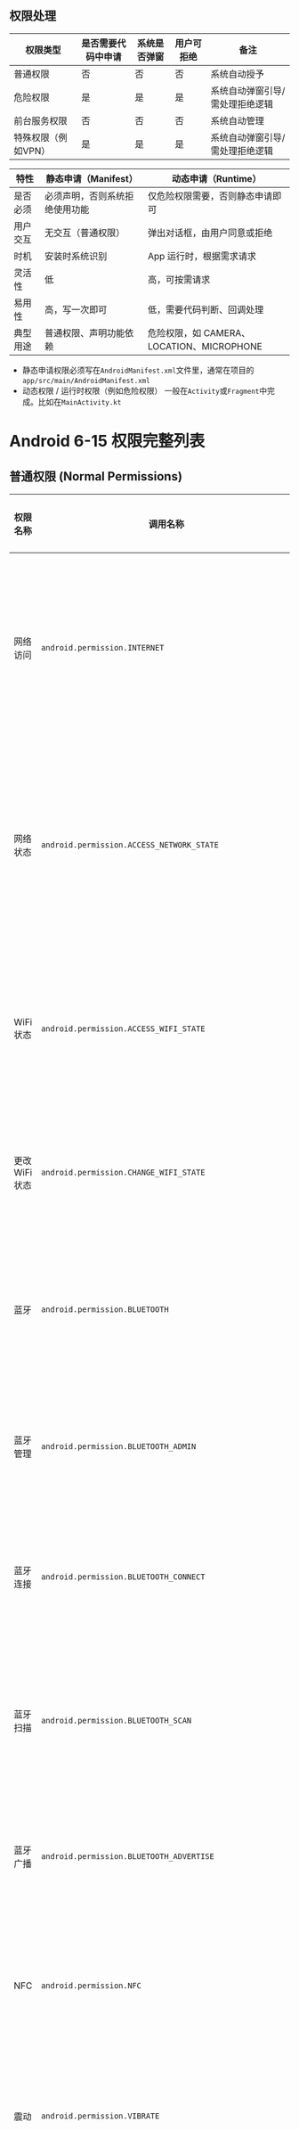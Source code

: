 ## 权限处理

| 权限类型             | 是否需要代码中申请 | 系统是否弹窗 | 用户可拒绝 | 备注 |
|----------------------|------------------|--------------|------------|------|
| 普通权限             | 否               | 否           | 否         | 系统自动授予 |
| 危险权限             | 是               | 是           | 是         | 系统自动弹窗引导/需处理拒绝逻辑 |
| 前台服务权限          | 否               | 否           | 否         | 系统自动管理 |
| 特殊权限（例如VPN）      | 是 | 是         | 是 | 系统自动弹窗引导/需处理拒绝逻辑 |


特性 | 静态申请（Manifest） | 动态申请（Runtime）
-- | -- | --
是否必须 | 必须声明，否则系统拒绝使用功能 | 仅危险权限需要，否则静态申请即可
用户交互 | 无交互（普通权限） | 弹出对话框，由用户同意或拒绝
时机 | 安装时系统识别 | App 运行时，根据需求请求
灵活性 | 低 | 高，可按需请求
易用性 | 高，写一次即可 | 低，需要代码判断、回调处理
典型用途 | 普通权限、声明功能依赖 | 危险权限，如 CAMERA、LOCATION、MICROPHONE

- 静态申请权限必须写在`AndroidManifest.xml`文件里，通常在项目的`app/src/main/AndroidManifest.xml`
- 动态权限 / 运行时权限（例如危险权限） 一般在`Activity`或`Fragment`中完成。比如在`MainActivity.kt`

# Android 6-15 权限完整列表

## 普通权限 (Normal Permissions)

| 权限名称 | 调用名称 | 说明 | 使用场景 | 版本要求 |
|---------|---------|------|---------|----------|
| 网络访问 | `android.permission.INTERNET` | 访问互联网 | 所有需要联网的应用：浏览器、社交软件、在线游戏、API调用、图片下载、视频播放 | API 1+ |
| 网络状态 | `android.permission.ACCESS_NETWORK_STATE` | 获取网络连接状态信息 | 检查网络连接：视频应用检查WiFi后播放高清、下载应用检查网络状态、在线游戏检测网络延迟 | API 1+ |
| WiFi状态 | `android.permission.ACCESS_WIFI_STATE` | 获取WiFi网络状态信息 | WiFi管理应用、网络诊断工具、智能家居应用连接路由器、检测WiFi信号强度 | API 1+ |
| 更改WiFi状态 | `android.permission.CHANGE_WIFI_STATE` | 更改WiFi连接状态 | WiFi管理器、自动连接工具、智能家居应用、网络切换助手 | API 1+ |
| 蓝牙 | `android.permission.BLUETOOTH` | 使用蓝牙功能 | 蓝牙耳机应用、文件传输、智能手环连接、车载系统、IoT设备控制 | API 1+ |
| 蓝牙管理 | `android.permission.BLUETOOTH_ADMIN` | 管理蓝牙设备配对、发现等 | 蓝牙设备管理器、配对助手、蓝牙调试工具、设备搜索应用 | API 1+ |
| 蓝牙连接 | `android.permission.BLUETOOTH_CONNECT` | 连接已配对的蓝牙设备 | 音频播放器连接耳机、智能手表应用、汽车应用、游戏手柄连接 | API 31+ |
| 蓝牙扫描 | `android.permission.BLUETOOTH_SCAN` | 扫描蓝牙设备 | 设备发现应用、蓝牙调试工具、附近设备查找、智能家居设备搜索 | API 31+ |
| 蓝牙广播 | `android.permission.BLUETOOTH_ADVERTISE` | 蓝牙设备广播 | 让设备被其他蓝牙设备发现、Beacon应用、文件共享工具 | API 31+ |
| NFC | `android.permission.NFC` | 使用NFC功能 | 移动支付、NFC标签读写、公交卡、门禁卡、NFC文件传输 | API 9+ |
| 震动 | `android.permission.VIBRATE` | 控制设备震动 | 游戏触觉反馈、消息通知震动、闹钟震动、键盘打字震动 | API 1+ |
| 唤醒锁定 | `android.permission.WAKE_LOCK` | 防止设备休眠 | 音乐播放器、视频播放、下载工具、导航应用、实时通话 | API 1+ |
| 开机启动 | `android.permission.RECEIVE_BOOT_COMPLETED` | 设备启动时接收广播 | 自动启动服务、定时任务、系统监控、安全软件、输入法 | API 1+ |
| 电池优化 | `android.permission.REQUEST_IGNORE_BATTERY_OPTIMIZATIONS` | 请求忽略电池优化 | 实时通讯软件、闹钟应用、健康监测、后台同步应用 | API 23+ |
| 前台服务 | `android.permission.FOREGROUND_SERVICE` | 运行前台服务 | 音乐播放、下载管理、导航、运动追踪、实时通信 | API 28+ |
| 前台服务相机 | `android.permission.FOREGROUND_SERVICE_CAMERA` | 前台服务使用相机 | 直播应用、视频会议、监控应用、扫码工具 | API 34+ |
| 前台服务麦克风 | `android.permission.FOREGROUND_SERVICE_MICROPHONE` | 前台服务使用麦克风 | 语音通话、录音应用、语音助手、音乐识别 | API 34+ |
| 前台服务位置 | `android.permission.FOREGROUND_SERVICE_LOCATION` | 前台服务使用位置 | 导航应用、运动追踪、位置共享、地图应用 | API 34+ |
| 时区变更 | `android.permission.RECEIVE_TIME_TICK` | 接收时间变化广播 | 时钟应用、定时任务、时间同步工具、日程管理 | API 1+ |
| 安装快捷方式 | `com.android.launcher.permission.INSTALL_SHORTCUT` | 安装桌面快捷方式 | 应用启动器、快捷工具、桌面插件、游戏应用 | API 1+ |
| 卸载快捷方式 | `com.android.launcher.permission.UNINSTALL_SHORTCUT` | 卸载桌面快捷方式 | 桌面管理器、清理工具、启动器应用 | API 1+ |
| 更改配置 | `android.permission.CHANGE_CONFIGURATION` | 更改用户界面配置 | 屏幕旋转控制、语言切换、主题应用、辅助功能 | API 1+ |
| 扩展空间 | `android.permission.EXPAND_STATUS_BAR` | 展开或收起状态栏 | 通知管理器、系统工具、状态栏定制、快捷设置 | API 1+ |
| 获取任务 | `android.permission.GET_TASKS` | 获取正在运行的任务信息 | 任务管理器、系统监控、多任务切换器、性能优化工具 | API 1+ |
| 闪光灯 | `android.permission.FLASHLIGHT` | 使用闪光灯 | 手电筒应用、相机应用、扫码工具、SOS应急工具 | API 1+ |
| 禁用键盘锁 | `android.permission.DISABLE_KEYGUARD` | 禁用键盘锁 | 车载应用、演示应用、信息亭模式、紧急应用 | API 1+ |

## 危险权限 (Dangerous Permissions)

| 权限名称 | 调用名称 | 说明 | 使用场景 | 权限组 | 版本要求 |
|---------|---------|------|---------|-------|----------|
| 精确位置 | `android.permission.ACCESS_FINE_LOCATION` | GPS精确定位 | 导航应用、地图软件、天气应用、运动追踪、外卖配送、打车应用 | LOCATION | API 1+ |
| 粗略位置 | `android.permission.ACCESS_COARSE_LOCATION` | 网络大概位置 | 天气应用、本地化服务、广告定位、时区设置、区域性内容推荐 | LOCATION | API 1+ |
| 后台位置 | `android.permission.ACCESS_BACKGROUND_LOCATION` | 后台获取位置 | 家人位置共享、运动轨迹记录、地理围栏提醒、失物追踪 | LOCATION | API 29+ |
| 相机 | `android.permission.CAMERA` | 使用摄像头 | 相机应用、视频通话、扫码工具、直播应用、AR应用、人脸识别 | CAMERA | API 1+ |
| 录音 | `android.permission.RECORD_AUDIO` | 录制音频 | 语音备忘录、视频通话、语音消息、音乐制作、语音识别、在线会议 | MICROPHONE | API 1+ |
| 读取外部存储 | `android.permission.READ_EXTERNAL_STORAGE` | 读取SD卡文件 | 图片浏览器、文件管理器、音乐播放器、文档阅读器、备份应用 | STORAGE | API 16-32 |
| 写入外部存储 | `android.permission.WRITE_EXTERNAL_STORAGE` | 写入SD卡文件 | 下载工具、相机应用、文件管理器、备份应用、离线缓存 | STORAGE | API 4-28 |
| 读取图片 | `android.permission.READ_MEDIA_IMAGES` | 读取图片文件 | 相册应用、图片编辑器、社交应用、壁纸应用、照片打印 | STORAGE | API 33+ |
| 读取视频 | `android.permission.READ_MEDIA_VIDEO` | 读取视频文件 | 视频播放器、视频编辑器、社交应用、媒体管理器、云存储 | STORAGE | API 33+ |
| 读取音频 | `android.permission.READ_MEDIA_AUDIO` | 读取音频文件 | 音乐播放器、音频编辑器、播客应用、铃声设置、音频分析 | STORAGE | API 33+ |
| 读取通讯录 | `android.permission.READ_CONTACTS` | 读取联系人信息 | 通讯录应用、社交软件、拨号器、短信应用、邮件客户端 | CONTACTS | API 1+ |
| 写入通讯录 | `android.permission.WRITE_CONTACTS` | 修改联系人信息 | 通讯录管理、联系人同步、CRM应用、名片扫描、社交导入 | CONTACTS | API 1+ |
| 获取账户 | `android.permission.GET_ACCOUNTS` | 获取设备账户列表 | 邮件客户端、社交登录、账户同步、云备份、多账户管理 | CONTACTS | API 1+ |
| 发送短信 | `android.permission.SEND_SMS` | 发送短信 | 短信应用、验证码发送、营销短信、双卡管理、短信群发 | SMS | API 1+ |
| 接收短信 | `android.permission.RECEIVE_SMS` | 接收短信 | 短信应用、验证码自动填充、短信拦截、智能回复、短信备份 | SMS | API 1+ |
| 读取短信 | `android.permission.READ_SMS` | 读取短信内容 | 短信管理器、验证码识别、短信备份、垃圾短信过滤、短信搜索 | SMS | API 1+ |
| 接收WAP推送 | `android.permission.RECEIVE_WAP_PUSH` | 接收WAP推送信息 | 浏览器应用、运营商服务、WAP网关、移动门户、彩信接收 | SMS | API 1+ |
| 接收彩信 | `android.permission.RECEIVE_MMS` | 接收彩信 | 短信应用、彩信管理器、消息备份、多媒体消息处理 | SMS | API 1+ |
| 拨打电话 | `android.permission.CALL_PHONE` | 直接拨打电话 | 拨号器、联系人应用、一键拨号、紧急呼叫、客服热线 | PHONE | API 1+ |
| 读取电话状态 | `android.permission.READ_PHONE_STATE` | 获取设备ID、电话状态 | 设备识别、通话状态监听、双卡管理、防骚扰、系统工具 | PHONE | API 1+ |
| 读取电话号码 | `android.permission.READ_PHONE_NUMBERS` | 读取设备电话号码 | 号码识别、SIM卡管理、用户验证、通讯录同步 | PHONE | API 26+ |
| 接听电话 | `android.permission.ANSWER_PHONE_CALLS` | 接听来电 | 自动接听应用、来电管理、车载系统、无障碍辅助 | PHONE | API 26+ |
| 读取通话记录 | `android.permission.READ_CALL_LOG` | 读取通话记录 | 通话记录管理、通话统计、备份应用、联系人频率分析 | PHONE | API 16+ |
| 写入通话记录 | `android.permission.WRITE_CALL_LOG` | 写入通话记录 | 通话记录备份、第三方拨号器、通话管理、VoIP应用 | PHONE | API 16+ |
| 添加语音邮件 | `android.permission.ADD_VOICEMAIL` | 添加语音邮箱 | 语音邮件应用、运营商服务、企业通信、VoIP服务 | PHONE | API 14+ |
| 使用SIP | `android.permission.USE_SIP` | 使用SIP视频通话 | VoIP通话、企业通信、网络电话、视频会议、IP电话 | PHONE | API 9+ |
| 处理拨出电话 | `android.permission.PROCESS_OUTGOING_CALLS` | 监控拨出电话 | 通话记录、号码归属地、防骚扰、通话拦截、双卡切换 | PHONE | API 1-28 |
| 读取日历 | `android.permission.READ_CALENDAR` | 读取日历事件 | 日程管理、会议提醒、日历小部件、时间规划、事件同步 | CALENDAR | API 1+ |
| 写入日历 | `android.permission.WRITE_CALENDAR` | 创建日历事件 | 日程创建、会议安排、提醒设置、日历同步、事件导入 | CALENDAR | API 1+ |
| 身体传感器 | `android.permission.BODY_SENSORS` | 访问心率传感器等 | 健康监测、运动应用、心率检测、健身追踪、医疗设备 | SENSORS | API 20+ |
| 活动识别 | `android.permission.ACTIVITY_RECOGNITION` | 识别用户活动状态 | 计步器、运动识别、健身应用、行为分析、自动模式切换 | ACTIVITY_RECOGNITION | API 29+ |
| 通知权限 | `android.permission.POST_NOTIFICATIONS` | 发送通知给用户 | 所有需要推送的应用：社交软件、新闻应用、游戏、购物、银行应用 | NOTIFICATION | API 33+ |

## 特殊权限 (Special Permissions)

| 权限名称 | 调用名称 | 说明 | 使用场景 | 申请方式 | 版本要求 |
|---------|---------|------|---------|---------|----------|
| 系统设置修改 | `android.permission.WRITE_SETTINGS` | 修改系统设置 | 亮度调节、音量控制、屏幕旋转、WiFi开关、系统优化工具 | Settings.ACTION_MANAGE_WRITE_SETTINGS | API 23+ |
| 悬浮窗 | `android.permission.SYSTEM_ALERT_WINDOW` | 显示系统级悬浮窗 | 悬浮球、聊天气泡、视频悬浮播放、计算器悬浮、游戏助手 | Settings.ACTION_MANAGE_OVERLAY_PERMISSION | API 23+ |
| 安装应用 | `android.permission.REQUEST_INSTALL_PACKAGES` | 安装APK文件 | 应用商店、APK安装器、游戏平台、企业应用分发、系统更新 | Settings.ACTION_MANAGE_UNKNOWN_APP_SOURCES | API 26+ |
| 设备管理员 | `android.permission.BIND_DEVICE_ADMIN` | 设备管理员权限 | MDM企业管理、远程擦除、屏幕锁定、密码策略、安全软件 | 系统设置页面 | API 8+ |
| 无障碍服务 | `android.permission.BIND_ACCESSIBILITY_SERVICE` | 无障碍功能 | 自动点击器、屏幕阅读器、语音控制、手势控制、辅助操作 | Settings.ACTION_ACCESSIBILITY_SETTINGS | API 4+ |
| VPN服务 | `android.permission.BIND_VPN_SERVICE` | VPN连接服务 | VPN客户端、代理工具、网络加速、科学上网、企业网络接入 | VpnService.prepare() | API 14+ |
| 使用情况访问 | `android.permission.PACKAGE_USAGE_STATS` | 获取应用使用统计 | 使用时间统计、应用管理、家长控制、数字健康、使用习惯分析 | Settings.ACTION_USAGE_ACCESS_SETTINGS | API 21+ |
| 全文件访问 | `android.permission.MANAGE_EXTERNAL_STORAGE` | 访问所有文件 | 文件管理器、备份工具、清理软件、数据恢复、系统工具 | Settings.ACTION_MANAGE_APP_ALL_FILES_ACCESS_PERMISSION | API 30+ |
| 忽略电池优化 | `android.permission.REQUEST_IGNORE_BATTERY_OPTIMIZATIONS` | 忽略电池优化 | IM应用、邮件推送、定时任务、后台同步、实时监控 | Settings.ACTION_REQUEST_IGNORE_BATTERY_OPTIMIZATIONS | API 23+ |
| 精确闹钟 | `android.permission.SCHEDULE_EXACT_ALARM` | 设置精确时间的闹钟 | 闹钟应用、定时提醒、自动化工具、定时任务、精确计时 | Settings.ACTION_REQUEST_SCHEDULE_EXACT_ALARM | API 31+ |
| 通知监听 | `android.permission.BIND_NOTIFICATION_LISTENER_SERVICE` | 监听通知 | 通知管理、智能回复、通知分类、免打扰管理、通知统计 | Settings.ACTION_NOTIFICATION_LISTENER_SETTINGS | API 18+ |
| 修改安全设置 | `android.permission.WRITE_SECURE_SETTINGS` | 修改安全设置 | 系统调试、开发者工具、系统定制、ROOT工具、系统优化 | 系统签名或root | API 1+ |
| 显示系统对话框 | `android.permission.SYSTEM_OVERLAY_WINDOW` | 显示系统级对话框 | 系统提示、权限请求、系统级弹窗、紧急通知 | Settings.ACTION_MANAGE_OVERLAY_PERMISSION | API 23+ |


---
---


## 系统级权限 (System/Signature)

| 权限名称 | 调用名称 | 说明 | 使用场景 | 版本要求 |
|---------|---------|------|---------|----------|
| 重启设备 | `android.permission.REBOOT` | 重启设备 | 系统更新、系统工具、ROOT管理、设备维护、故障恢复 | API 1+ |
| 设置时间 | `android.permission.SET_TIME` | 设置系统时间 | 时间同步、系统设置、网络时间校准、时区应用 | API 8+ |
| 设置时区 | `android.permission.SET_TIME_ZONE` | 设置系统时区 | 时区自动切换、旅行应用、系统设置、时间管理 | API 1+ |
| 挂载文件系统 | `android.permission.MOUNT_UNMOUNT_FILESYSTEMS` | 挂载和卸载文件系统 | 文件管理器、外部存储管理、系统工具、备份应用 | API 1+ |
| 格式化文件系统 | `android.permission.MOUNT_FORMAT_FILESYSTEMS` | 格式化外部存储 | 存储管理、系统恢复、清理工具、存储格式化 | API 1+ |
| 删除缓存文件 | `android.permission.DELETE_CACHE_FILES` | 删除其他应用的缓存 | 清理工具、存储优化、系统维护、垃圾清理 | API 1+ |
| 删除包 | `android.permission.DELETE_PACKAGES` | 删除应用包 | 应用管理器、卸载工具、系统清理、恶意软件清除 | API 1+ |
| 清除应用缓存 | `android.permission.CLEAR_APP_CACHE` | 清除任何应用的缓存 | 系统清理、内存优化、应用管理、性能提升 | API 1+ |
| 访问缓存文件系统 | `android.permission.ACCESS_CACHE_FILESYSTEM` | 访问缓存文件系统 | 缓存管理、临时文件访问、系统优化、存储分析 | API 1+ |
| 读取日志 | `android.permission.READ_LOGS` | 读取系统日志文件 | 系统调试、错误分析、性能监控、开发工具、故障诊断 | API 1+ |
| 状态栏 | `android.permission.STATUS_BAR` | 打开、关闭或禁用状态栏 | 系统定制、Kiosk模式、全屏应用、状态栏管理 | API 1+ |
| 强制停止包 | `android.permission.FORCE_STOP_PACKAGES` | 强制停止其他应用 | 任务管理器、系统优化、应用管理、内存清理 | API 1+ |
| 获取应用大小 | `android.permission.GET_PACKAGE_SIZE` | 获取任何包的空间占用 | 存储分析、应用管理、清理工具、存储优化、使用统计 | API 1+ |

## 特殊用途权限

| 权限名称 | 调用名称 | 说明 | 使用场景 | 申请方式 | 版本要求 |
|---------|---------|------|---------|---------|----------|
| 管理外部存储 | `android.permission.MANAGE_EXTERNAL_STORAGE` | 管理所有文件 | 文件管理器、备份恢复、数据迁移、清理工具、开发调试 | Settings.ACTION_MANAGE_APP_ALL_FILES_ACCESS_PERMISSION | API 30+ |
| 查询所有包 | `android.permission.QUERY_ALL_PACKAGES` | 查询设备上所有已安装的应用 | 应用管理器、启动器、安全扫描、应用分析、卸载工具 | - | API 30+ |
| 与其他应用交互 | `android.permission.INTERACT_ACROSS_USERS` | 跨用户交互 | 多用户管理、企业应用、家长控制、用户切换、共享应用 | 系统应用 | API 17+ |
| 使用指纹 | `android.permission.USE_FINGERPRINT` | 使用指纹认证 | 生物识别登录、支付验证、应用锁、密码管理、安全认证 | - | API 23-27 |
| 使用生物识别 | `android.permission.USE_BIOMETRIC` | 使用生物识别认证 | 人脸识别、指纹识别、虹膜识别、支付验证、应用解锁 | - | API 28+ |

## 已弃用权限 (Deprecated Permissions)

| 权限名称 | 调用名称 | 说明 | 使用场景 | 弃用版本 |
|---------|---------|------|---------|----------|
| 写入外部存储 | `android.permission.WRITE_EXTERNAL_STORAGE` | 写入SD卡文件 | 文件下载、相机存储、应用数据保存 | API 29+ |
| 读取外部存储 | `android.permission.READ_EXTERNAL_STORAGE` | 读取SD卡文件 | 图片浏览、文件访问、媒体播放 | API 33+ |
| 处理拨出电话 | `android.permission.PROCESS_OUTGOING_CALLS` | 监控拨出电话 | 通话拦截、号码识别、通话记录 | API 29+ |

## Android 12+ 新增权限

| 权限名称 | 调用名称 | 说明 | 使用场景 | 权限组 | 版本要求 |
|---------|---------|------|---------|-------|----------|
| 蓝牙扫描 | `android.permission.BLUETOOTH_SCAN` | 扫描附近的蓝牙设备 | 设备配对、蓝牙调试、附近设备发现、智能家居设备搜索 | NEARBY_DEVICES | API 31+ |
| 蓝牙广播 | `android.permission.BLUETOOTH_ADVERTISE` | 使设备可被其他蓝牙设备发现 | 设备共享、文件传输、设备配对、Beacon应用 | NEARBY_DEVICES | API 31+ |
| 蓝牙连接 | `android.permission.BLUETOOTH_CONNECT` | 连接到已配对的蓝牙设备 | 音频播放、数据传输、智能穿戴、车载连接 | NEARBY_DEVICES | API 31+ |
| 附近WiFi设备 | `android.permission.NEARBY_WIFI_DEVICES` | 发现和连接附近的WiFi设备 | WiFi Direct、P2P连接、本地网络发现、设备互联 | NEARBY_DEVICES | API 33+ |
| UWB测距 | `android.permission.UWB_RANGING` | 使用UWB进行精确测距 | 精确定位、室内导航、设备查找、空间感知、AR应用 | NEARBY_DEVICES | API 31+ |

## Android 13+ 新增权限

| 权限名称 | 调用名称 | 说明 | 使用场景 | 权限组 | 版本要求 |
|---------|---------|------|---------|-------|----------|
| 发送通知 | `android.permission.POST_NOTIFICATIONS` | 发送通知给用户 | 消息推送、提醒通知、状态更新、新闻推送、系统通知 | NOTIFICATION | API 33+ |
| 读取图片 | `android.permission.READ_MEDIA_IMAGES` | 读取设备上的图片 | 相册应用、图片编辑、壁纸设置、社交分享、图片管理 | STORAGE | API 33+ |
| 读取视频 | `android.permission.READ_MEDIA_VIDEO` | 读取设备上的视频 | 视频播放器、视频编辑、媒体管理、短视频应用、云备份 | STORAGE | API 33+ |
| 读取音频 | `android.permission.READ_MEDIA_AUDIO` | 读取设备上的音频文件 | 音乐播放器、音频编辑、播客应用、铃声设置、语音处理 | STORAGE | API 33+ |

## Android 14+ 新增权限

| 权限名称 | 调用名称 | 说明 | 使用场景 | 权限组 | 版本要求 |
|---------|---------|------|---------|-------|----------|
| 选择图片视频 | `android.permission.READ_MEDIA_VISUAL_USER_SELECTED` | 用户选择的图片和视频 | 照片选择器、媒体编辑、社交分享、相册应用、内容创作 | STORAGE | API 34+ |
| 前台服务数据同步 | `android.permission.FOREGROUND_SERVICE_DATA_SYNC` | 前台服务数据同步 | 云同步、数据备份、文件同步、邮件同步、联系人同步 | - | API 34+ |
| 前台服务媒体播放 | `android.permission.FOREGROUND_SERVICE_MEDIA_PLAYBACK` | 前台服务媒体播放 | 音乐播放、视频播放、播客应用、有声读物、媒体控制 | - | API 34+ |
| 选择图片视频    | `android.permission.READ_MEDIA_VISUAL_USER_SELECTED` | 用户选择的图片和视频 | 照片选择器、媒体编辑、社交分享、相册应用、内容创作 | STORAGE | API 34+ |


## Android 15（API 35）新增权限

| 权限名称             | 调用名称                                      | 说明                 | 使用场景                               | 权限组  | 版本要求 |
|----------------------|-----------------------------------------------|--------------------|--------------------------------------|---------|----------|
| 前台服务数据同步       | `android.permission.FOREGROUND_SERVICE_DATA_SYNC` | 前台服务数据同步     | 云同步、数据备份、文件同步、邮件同步、联系人同步 | -       | API 35+ |
| 前台服务媒体播放       | `android.permission.FOREGROUND_SERVICE_MEDIA_PLAYBACK` | 前台服务媒体播放     | 音乐播放、视频播放、播客应用、有声读物、媒体控制 | -       | API 35+ |
| 前台服务电话功能       | `android.permission.FOREGROUND_SERVICE_PHONE_CALL` | 前台服务电话功能     | VoIP通话、视频通话、电话助手、来电显示、语音识别 | -       | API 35+ |
| 系统权限管理           | `android.permission.MANAGE_SYSTEM_PERMISSIONS` | 管理系统权限         | OEM厂商、系统级应用、设备管理           | SYSTEM  | API 35+ |
